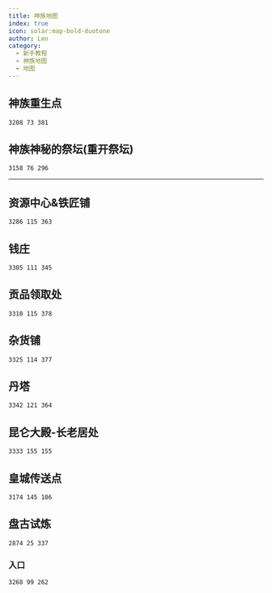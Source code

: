 ```yaml
---
title: 神族地图
index: true
icon: solar:map-bold-duotone
author: Len
category:
  - 新手教程	
  - 神族地图
  - 地图
---
```


##  神族重生点

```X,Y,Z
3208 73 381
```

## 神族神秘的祭坛(重开祭坛)

```X,Y,Z
3158 76 296
```

------

## 资源中心&铁匠铺

```X,Y,Z
3286 115 363
```

## 钱庄

```X,Y,Z
3305 111 345
```

## 贡品领取处

```X,Y,Z
3310 115 378
```

## 杂货铺

```X,Y,Z
3325 114 377
```

## 丹塔

```X,Y,Z
3342 121 364
```

## 昆仑大殿-长老居处

```X,Y,Z
3333 155 155
```

## 皇城传送点

```X,Y,Z
3174 145 106
```

## 盘古试炼

```X,Y,Z
2874 25 337
```

### 入口

```X,Y,Z
3268 99 262
```
